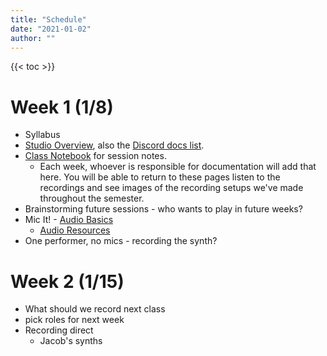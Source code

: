 ```yaml
---
title: "Schedule"
date: "2021-01-02"
author: ""
---
```


{{< toc >}}

# Week 1 (1/8)

- Syllabus
- [Studio Overview](https://sites.google.com/view/charmstudios/studio-documentation?authuser=0), also the [Discord docs list](https://discord.com/channels/533402782385045524/533404837443010579).
- [Class Notebook](https://dakotastateuniversity-my.sharepoint.com/:o:/r/personal/tate_carson_dsu_edu/Documents/DAD%20350%20-%20S24?d=w40b321653b39428dadc9a338f1031ae4&csf=1&web=1&e=P11XXk) for session notes.
  - Each week, whoever is responsible for documentation will add that here. You will be able to return to these pages listen to the recordings and see images of the recording setups we've made throughout the semester.
- Brainstorming future sessions - who wants to play in future weeks?
- Mic It! - [Audio Basics](../lectures/week-1/)
  - [Audio Resources](https://routledgetextbooks.com/textbooks/9780367470364/audio_files.php)
- One performer, no mics - recording the synth?



# Week 2 (1/15)

- What should we record next class
- pick roles for next week
- Recording direct
  - Jacob's synths

<!-- 
# Week 3 (1/22)

- Recording bass
  - Use the ReaTune - Tuner to tune before recording -->

<!--
- [Guessing a Mic Position](../posts/week-2)
- Mic It! - "Good Sound"
- Mic It! - About Microphones Part 1
- one performer, one mic
- talk about [Project 1](../projects/#project-1)
- Mic It! - EQ Basics
- Mic It! - The Effect of Microphone Position
- talk about previous recordings
- Preamps?

> Read and respond: [Microphone - Reading Assignment](x-devonthink-item://1D4EDC59-F078-4B18-A043-93F7E327900E)
> Quiz 1 - Microphones
> Read: [Studio as a musical instrument 3](https://www.ableton.com/en/blog/studio-as-an-instrument-part-3/?mtm_campaign=related-recommendation&mtm_source=blog&mtm_medium=related) -->

<!--
# Week 4 (1/29)

- voice
- Mic It! - Recording Vocals

# Week 5 (2/5)

- Male Voice
- Project 1 due

# Week 6 (2/12)

- multiple mics, one performer
- Mic It! - Stereo Imaging

# Week 7 (2/19)

- Mic It! - Stereo Microphone Arrays
- multiple mics, one performer
- Introduce [Session Plan](x-devonthink-item://AEF29D46-6D95-4FC2-B79B-6E83882F4CA1). Starting in week 9, we'll have groups of musicians come in to record. You'll work in groups to run the session: producer, studio tech, and engineer. You'll create and execute the plan for your scheduled week as a group.
- Read [Studio Tips and Tricks](x-devonthink-item://303C627A-943E-4B30-8DCD-95E9D2AD4838) as preparation for your session. Be ready to answer some questions from [recording-plan-discussion](x-devonthink-item://19080DDB-F977-49C4-90A2-5E27D1332CE1) next week.

# Week 8 (2/26)

- Mic It! - Drum Miking
- Intro [Project 2](../projects/#project-2) - Due on X
- multiple mics, one performer
- Create a practice session plan
- Introduce session documentation for more complex session:
  - https://ocw.mit.edu/courses/21m-380-music-and-technology-recording-techniques-and-audio-production-fall-2016/resources/mit21m_380f16_assn_sr2/
  - Pick teams and positions for the next few weeks


# Week 9 (3/4)

- multiple mics, multiple performers
- These sessions will require more detailed planning and documentation

# Week 10 (3/11)

- Spring Break - No Classes

# Week 11 (3/18)

- Project 2 due
- multiple mics, multiple performers

# Week 12 (3/25)

- multiple mics, multiple performers

# Week 13 (4/1)

- multiple mics, multiple performers

# Week 14 (4/8)

- multiple mics, multiple performers

# Week 15 (4/15)

- multiple mics, multiple performers

# Week 16 (4/22)

> Exam - Regularly scheduled class time Thursday, May 4th, 5 - 7:30 pm
> Exam will require a recording and detailed session plan + session documentation
 -->
